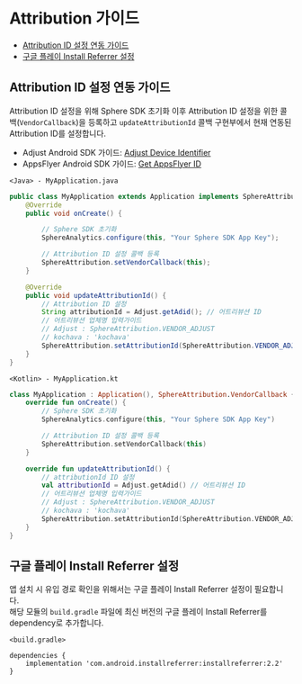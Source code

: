 # Attribution 가이드

* [Attribution ID 설정 연동 가이드](#Attribution-ID-설정-연동-가이드)
* [구글 플레이 Install Referrer 설정](#구글-플레이-Install-Referrer-설정)

## Attribution ID 설정 연동 가이드

Attribution ID 설정을 위해 Sphere SDK 초기화 이후 Attribution ID 설정을 위한 콜백(`VendorCallback`)을 등록하고 `updateAttributionId` 콜백 구현부에서 현재 연동된 Attribution ID를 설정합니다.

* Adjust Android SDK 가이드: [Adjust Device Identifier](https://github.com/adjust/android_sdk#adjust-device-identifier)
* AppsFlyer Android SDK 가이드: [Get AppsFlyer ID](https://support.appsflyer.com/hc/en-us/articles/207032126#additional-apis-get-appsflyer-id)

`<Java> - MyApplication.java`

```java
public class MyApplication extends Application implements SphereAttribution.VendorCallback {
    @Override
    public void onCreate() {

        // Sphere SDK 초기화
        SphereAnalytics.configure(this, "Your Sphere SDK App Key");

        // Attribution ID 설정 콜백 등록
        SphereAttribution.setVendorCallback(this);
    }

    @Override
    public void updateAttributionId() {
        // Attribution ID 설정
        String attributionId = Adjust.getAdid(); // 어트리뷰션 ID
        // 어트리뷰션 업체명 입력가이드
        // Adjust : SphereAttribution.VENDOR_ADJUST
        // kochava : 'kochava'
        SphereAttribution.setAttributionId(SphereAttribution.VENDOR_ADJUST, attributionId);
    }
}
```

`<Kotlin> - MyApplication.kt`

```kt
class MyApplication : Application(), SphereAttribution.VendorCallback {
    override fun onCreate() {
        // Sphere SDK 초기화
        SphereAnalytics.configure(this, "Your Sphere SDK App Key")

        // Attribution ID 설정 콜백 등록
        SphereAttribution.setVendorCallback(this)
    }

    override fun updateAttributionId() {
        // attributionId ID 설정
        val attributionId = Adjust.getAdid() // 어트리뷰션 ID
        // 어트리뷰션 업체명 입력가이드
        // Adjust : SphereAttribution.VENDOR_ADJUST
        // kochava : 'kochava'
        SphereAttribution.setAttributionId(SphereAttribution.VENDOR_ADJUST, attributionId)
    }
}
```

## 구글 플레이 Install Referrer 설정

앱 설치 시 유입 경로 확인을 위해서는 구글 플레이 Install Referrer 설정이 필요합니다.  
해당 모듈의 `build.gradle` 파일에 최신 버전의 구글 플레이 Install Referrer를 dependency로 추가합니다.

`<build.gradle>`

```script
dependencies {
    implementation 'com.android.installreferrer:installreferrer:2.2'
}
```
